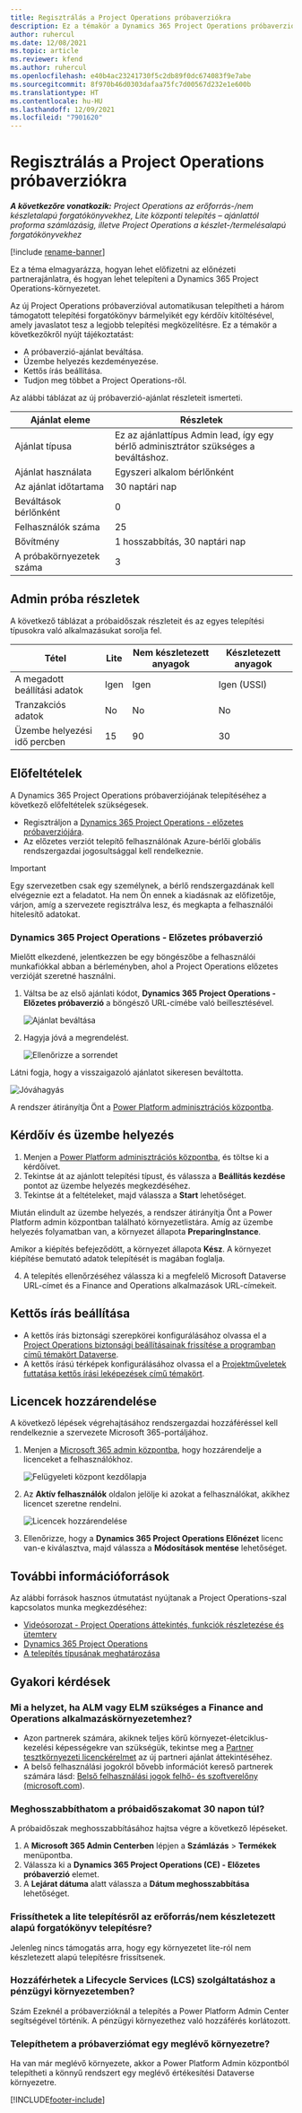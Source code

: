 ```yaml
---
title: Regisztrálás a Project Operations próbaverziókra
description: Ez a témakör a Dynamics 365 Project Operations próbaverziójának telepítésével kapcsolatos információkat tartalmazza.
author: ruhercul
ms.date: 12/08/2021
ms.topic: article
ms.reviewer: kfend
ms.author: ruhercul
ms.openlocfilehash: e40b4ac23241730f5c2db89f0dc674083f9e7abe
ms.sourcegitcommit: 8f970b46d0303dafaa75fc7d00567d232e1e600b
ms.translationtype: HT
ms.contentlocale: hu-HU
ms.lasthandoff: 12/09/2021
ms.locfileid: "7901620"
---
```

# <a name="sign-up-for-project-operations-trials"></a>Regisztrálás a Project Operations próbaverziókra 

_**A következőre vonatkozik:** Project Operations az erőforrás-/nem készletalapú forgatókönyvekhez, Lite központi telepítés – ajánlattól proforma számlázásig, illetve Project Operations a készlet-/termelésalapú forgatókönyvekhez_ 

[!include [rename-banner](~/includes/cc-data-platform-banner.md)]

Ez a téma elmagyarázza, hogyan lehet előfizetni az előnézeti partnerajánlatra, és hogyan lehet telepíteni a Dynamics 365 Project Operations-környezetet.

Az új Project Operations próbaverzióval automatikusan telepítheti a három támogatott telepítési forgatókönyv bármelyikét egy kérdőív kitöltésével, amely javaslatot tesz a legjobb telepítési megközelítésre. Ez a témakör a következőkről nyújt tájékoztatást:

- A próbaverzió-ajánlat beváltása.
- Üzembe helyezés kezdeményezése.
- Kettős írás beállítása.
- Tudjon meg többet a Project Operations-ről. 

Az alábbi táblázat az új próbaverzió-ajánlat részleteit ismerteti.

| **Ajánlat eleme**               | **Részletek**                                  |
|------------------------------|----------------------------------------------|
| Ajánlat típusa                   | Ez az ajánlattípus Admin lead, így egy bérlő adminisztrátor szükséges a beváltáshoz. |
| Ajánlat használata                    | Egyszeri alkalom bérlőnként                          |
| Az ajánlat időtartama               | 30 naptári nap                             |
| Beváltások bérlőnként       | 0                                            |
| Felhasználók száma              | 25                                           |
| Bővítmény                    | 1 hosszabbítás, 30 naptári nap               |
| A próbakörnyezetek száma | 3                                            |


## <a name="admin-trial-details"></a>Admin próba részletek
A következő táblázat a próbaidőszak részleteit és az egyes telepítési típusokra való alkalmazásukat sorolja fel.

| **Tétel**                      | **Lite**                                     | **Nem készletezett anyagok** | **Készletezett anyagok** |
|-------------------------------|----------------------------------------------|---------------------------|-----------------------|
| A megadott beállítási adatok           | Igen                                          | Igen                       | Igen (USSI)            |
| Tranzakciós adatok            | No                                           | No                        | No                    |
| Üzembe helyezési idő percben  | 15                                           | 90                        | 30                    |
 
## <a name="prerequisites"></a>Előfeltételek
A Dynamics 365 Project Operations próbaverziójának telepítéséhez a következő előfeltételek szükségesek.

- Regisztráljon a [Dynamics 365 Project Operations - előzetes próbaverziójára](https://www.aka.ms/try-po).
- Az előzetes verziót telepítő felhasználónak Azure-bérlői globális rendszergazdai jogosultsággal kell rendelkeznie.

> [!IMPORTANT]
> Egy szervezetben csak egy személynek, a bérlő rendszergazdának kell elvégeznie ezt a feladatot. Ha nem Ön ennek a kiadásnak az előfizetője, várjon, amíg a szervezete regisztrálva lesz, és megkapta a felhasználói hitelesítő adatokat.

### <a name="dynamics-365-project-operations---preview-trial"></a>Dynamics 365 Project Operations - Előzetes próbaverzió 

Mielőtt elkezdené, jelentkezzen be egy böngészőbe a felhasználói munkafiókkal abban a bérleményben, ahol a Project Operations előzetes verzióját szeretné használni.

1. Váltsa be az első ajánlati kódot, **Dynamics 365 Project Operations - Előzetes próbaverzió** a böngésző URL-címébe való beillesztésével.

    ![Ajánlat beváltása](./media/16RedeemFirstOfferNew.png)

2. Hagyja jóvá a megrendelést.

    ![Ellenőrizze a sorrendet](./media/17ConfirmOrderNew.png)

  Látni fogja, hogy a visszaigazoló ajánlatot sikeresen beváltotta.

   ![Jóváhagyás](./media/18OrderConfirmationNew.png)

  A rendszer átirányítja Önt a [Power Platform adminisztrációs központba](https://admin.powerplatform.microsoft.com/projectoperationstrial).

## <a name="questionnaire-and-provisioning"></a>Kérdőív és üzembe helyezés

1.  Menjen a [Power Platform adminisztrációs központba](https://admin.powerplatform.com/projectoperationstrial), és töltse ki a kérdőívet.  
2.  Tekintse át az ajánlott telepítési típust, és válassza a **Beállítás kezdése** pontot az üzembe helyezés megkezdéséhez.
3.  Tekintse át a feltételeket, majd válassza a **Start** lehetőséget.

   Miután elindult az üzembe helyezés, a rendszer átirányítja Önt a Power Platform admin központban található környezetlistára. Amíg az üzembe helyezés folyamatban van, a környezet állapota **PreparingInstance**.
 
  Amikor a kiépítés befejeződött, a környezet állapota **Kész**. A környezet kiépítése bemutató adatok telepítését is magában foglalja.
 
4.  A telepítés ellenőrzéséhez válassza ki a megfelelő Microsoft Dataverse URL-címet és a Finance and Operations alkalmazások URL-címekeit.

## <a name="configuring-dual-write"></a>Kettős írás beállítása
- A kettős írás biztonsági szerepkörei konfigurálásához olvassa el a [Project Operations biztonsági beállításainak frissítése a programban című témakört Dataverse](resource-provision-new-environment.md).
- A kettős írású térképek konfigurálásához olvassa el a [Projektműveletek futtatása kettős írási leképezések című témakört](resource-provision-new-environment.md#run-project-operations-dual-write-maps).

## <a name="assign-licenses"></a>Licencek hozzárendelése

A következő lépések végrehajtásához rendszergazdai hozzáféréssel kell rendelkeznie a szervezete Microsoft 365-portáljához.

1. Menjen a [Microsoft 365 admin központba](https://portal.office.com/), hogy hozzárendelje a licenceket a felhasználókhoz.

   ![Felügyeleti központ kezdőlapja](./media/14AdminPortal.png)

2. Az **Aktív felhasználók** oldalon jelölje ki azokat a felhasználókat, akikhez licencet szeretne rendelni.

   ![Licencek hozzárendelése](./media/15AssignLicenses.png)

3. Ellenőrizze, hogy a **Dynamics 365 Project Operations Előnézet** licenc van-e kiválasztva, majd válassza a **Módosítások mentése** lehetőséget.

## <a name="additional-resources"></a>További információforrások

Az alábbi források hasznos útmutatást nyújtanak a Project Operations-szal kapcsolatos munka megkezdéséhez:

- [Videósorozat - Project Operations áttekintés, funkciók részletezése és ütemterv](https://youtube.com/playlist?list=PLcakwueIHoT_LJ3Fr1tHnkPk5lioqE6uH)
- [Dynamics 365 Project Operations](/learn/modules/examine-dynamics-365-project-operations/)
- [A telepítés típusának meghatározása](determine-deployment-type.md)

## <a name="frequently-asked-questions"></a>Gyakori kérdések

### <a name="what-if-i-require-alm-or-elm-for-my-finance-and-operations-apps-environment"></a>Mi a helyzet, ha ALM vagy ELM szükséges a Finance and Operations alkalmazáskörnyezetemhez?

- Azon partnerek számára, akiknek teljes körű környezet-életciklus-kezelési képességekre van szükségük, tekintse meg a [Partner tesztkörnyezeti licenckérelmet](https://experience.dynamics.com/requestlicense) az új partneri ajánlat áttekintéséhez. 
- A belső felhasználási jogokról bővebb információt kereső partnerek számára lásd: [Belső felhasználási jogok felhő- és szoftverelőny (microsoft.com](https://partner.microsoft.com/membership/internal-use-software)).

### <a name="can-i-extend-my-trial-beyond-30-days"></a>Meghosszabbíthatom a próbaidőszakomat 30 napon túl?
A próbaidőszak meghosszabbításához hajtsa végre a következő lépéseket.

1. A **Microsoft 365 Admin Centerben** lépjen a **Számlázás**  > **Termékek** menüpontba.
2. Válassza ki a **Dynamics 365 Project Operations (CE) - Előzetes próbaverzió** elemet.
3. A **Lejárat dátuma** alatt válassza a **Dátum meghosszabbítása** lehetőséget.

### <a name="can-i-upgrade-from-the-lite-deployment-to-the-resourcenon-stocked-based-scenario-deployment"></a>Frissíthetek a lite telepítésről az erőforrás/nem készletezett alapú forgatókönyv telepítésre?
Jelenleg nincs támogatás arra, hogy egy környezetet lite-ról nem készletezett alapú telepítésre frissítsenek.

### <a name="can-i-access-lifecycle-services-lcs-for-my-finance-environments"></a>Hozzáférhetek a Lifecycle Services (LCS) szolgáltatáshoz a pénzügyi környezetemben?  
Szám Ezeknél a próbaverzióknál a telepítés a Power Platform Admin Center segítségével történik. A pénzügyi környezethez való hozzáférés korlátozott.

### <a name="can-i-install-my-trial-on-an-existing-environment"></a>Telepíthetem a próbaverziómat egy meglévő környezetre?
Ha van már meglévő környezete, akkor a Power Platform Admin központból telepítheti a könnyű rendszert egy meglévő értékesítési Dataverse környezetre.

[!INCLUDE[footer-include](../includes/footer-banner.md)]
